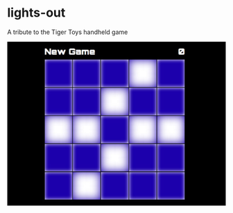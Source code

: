 lights-out
==========

A tribute to the Tiger Toys handheld game

![Screenshot](/screenshot.jpg "Screenshot")
